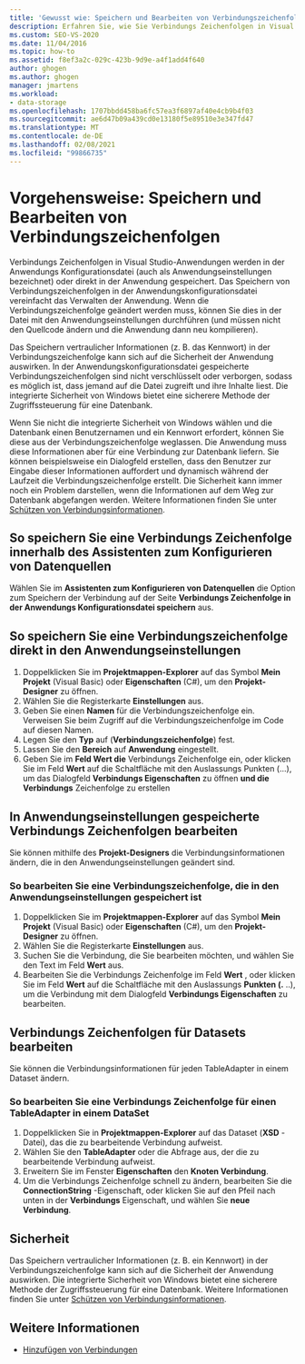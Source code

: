 ```yaml
---
title: 'Gewusst wie: Speichern und Bearbeiten von Verbindungszeichenfolgen'
description: Erfahren Sie, wie Sie Verbindungs Zeichenfolgen in Visual Studio-Anwendungen speichern und bearbeiten. Speichern oder bearbeiten Sie eine Verbindungs Zeichenfolge direkt in den Anwendungseinstellungen.
ms.custom: SEO-VS-2020
ms.date: 11/04/2016
ms.topic: how-to
ms.assetid: f8ef3a2c-029c-423b-9d9e-a4f1add4f640
author: ghogen
ms.author: ghogen
manager: jmartens
ms.workload:
- data-storage
ms.openlocfilehash: 1707bbdd458ba6fc57ea3f6897af40e4cb9b4f03
ms.sourcegitcommit: ae6d47b09a439cd0e13180f5e89510e3e347fd47
ms.translationtype: MT
ms.contentlocale: de-DE
ms.lasthandoff: 02/08/2021
ms.locfileid: "99866735"
---
```

# <a name="how-to-save-and-edit-connection-strings"></a>Vorgehensweise: Speichern und Bearbeiten von Verbindungszeichenfolgen
Verbindungs Zeichenfolgen in Visual Studio-Anwendungen werden in der Anwendungs Konfigurationsdatei (auch als Anwendungseinstellungen bezeichnet) oder direkt in der Anwendung gespeichert. Das Speichern von Verbindungszeichenfolgen in der Anwendungskonfigurationsdatei vereinfacht das Verwalten der Anwendung. Wenn die Verbindungszeichenfolge geändert werden muss, können Sie dies in der Datei mit den Anwendungseinstellungen durchführen (und müssen nicht den Quellcode ändern und die Anwendung dann neu kompilieren).

Das Speichern vertraulicher Informationen (z. B. das Kennwort) in der Verbindungszeichenfolge kann sich auf die Sicherheit der Anwendung auswirken. In der Anwendungskonfigurationsdatei gespeicherte Verbindungszeichenfolgen sind nicht verschlüsselt oder verborgen, sodass es möglich ist, dass jemand auf die Datei zugreift und ihre Inhalte liest. Die integrierte Sicherheit von Windows bietet eine sicherere Methode der Zugriffssteuerung für eine Datenbank.

Wenn Sie nicht die integrierte Sicherheit von Windows wählen und die Datenbank einen Benutzernamen und ein Kennwort erfordert, können Sie diese aus der Verbindungszeichenfolge weglassen. Die Anwendung muss diese Informationen aber für eine Verbindung zur Datenbank liefern. Sie können beispielsweise ein Dialogfeld erstellen, dass den Benutzer zur Eingabe dieser Informationen auffordert und dynamisch während der Laufzeit die Verbindungszeichenfolge erstellt. Die Sicherheit kann immer noch ein Problem darstellen, wenn die Informationen auf dem Weg zur Datenbank abgefangen werden.
Weitere Informationen finden Sie unter [Schützen von Verbindungsinformationen](/dotnet/framework/data/adonet/protecting-connection-information).

## <a name="to-save-a-connection-string-from-within-the-data-source-configuration-wizard"></a>So speichern Sie eine Verbindungs Zeichenfolge innerhalb des Assistenten zum Konfigurieren von Datenquellen
Wählen Sie im **Assistenten zum Konfigurieren von Datenquellen** die Option zum Speichern der Verbindung auf der Seite **Verbindungs Zeichenfolge in der Anwendungs Konfigurationsdatei speichern** aus.

## <a name="to-save-a-connection-string-directly-into-application-settings"></a>So speichern Sie eine Verbindungszeichenfolge direkt in den Anwendungseinstellungen
1. Doppelklicken Sie im **Projektmappen-Explorer** auf das Symbol **Mein Projekt** (Visual Basic) oder **Eigenschaften** (C#), um den **Projekt-Designer** zu öffnen.
1. Wählen Sie die Registerkarte **Einstellungen** aus.
1. Geben Sie einen **Namen** für die Verbindungszeichenfolge ein. Verweisen Sie beim Zugriff auf die Verbindungszeichenfolge im Code auf diesen Namen.
1. Legen Sie den **Typ** auf (**Verbindungszeichenfolge**) fest.
1. Lassen Sie den **Bereich** auf **Anwendung** eingestellt.
1. Geben Sie im **Feld Wert die** Verbindungs Zeichenfolge ein, oder klicken Sie im Feld **Wert** auf die Schaltfläche mit den Auslassungs Punkten (...), um das Dialogfeld **Verbindungs Eigenschaften** zu öffnen **und die Verbindungs** Zeichenfolge zu erstellen

## <a name="edit-connection-strings-stored-in-application-settings"></a>In Anwendungseinstellungen gespeicherte Verbindungs Zeichenfolgen bearbeiten
Sie können mithilfe des **Projekt-Designers** die Verbindungsinformationen ändern, die in den Anwendungseinstellungen geändert sind.

### <a name="to-edit-a-connection-string-stored-in-application-settings"></a>So bearbeiten Sie eine Verbindungszeichenfolge, die in den Anwendungseinstellungen gespeichert ist
1. Doppelklicken Sie im **Projektmappen-Explorer** auf das Symbol **Mein Projekt** (Visual Basic) oder **Eigenschaften** (C#), um den **Projekt-Designer** zu öffnen.
1. Wählen Sie die Registerkarte **Einstellungen** aus.
1. Suchen Sie die Verbindung, die Sie bearbeiten möchten, und wählen Sie den Text im Feld **Wert** aus.
1. Bearbeiten Sie die Verbindungs Zeichenfolge im Feld **Wert** , oder klicken Sie im Feld **Wert** auf die Schaltfläche mit den Auslassungs **Punkten (.** ..), um die Verbindung mit dem Dialogfeld **Verbindungs Eigenschaften** zu bearbeiten.

## <a name="edit-connection-strings-for-datasets"></a>Verbindungs Zeichenfolgen für Datasets bearbeiten
Sie können die Verbindungsinformationen für jeden TableAdapter in einem Dataset ändern.

### <a name="to-edit-a-connection-string-for-a-tableadapter-in-a-dataset"></a>So bearbeiten Sie eine Verbindungs Zeichenfolge für einen TableAdapter in einem DataSet
1. Doppelklicken Sie in **Projektmappen-Explorer** auf das Dataset (**XSD** -Datei), das die zu bearbeitende Verbindung aufweist.
1. Wählen Sie den **TableAdapter** oder die Abfrage aus, der die zu bearbeitende Verbindung aufweist.
1. Erweitern Sie im Fenster **Eigenschaften** den **Knoten Verbindung**.
1. Um die Verbindungs Zeichenfolge schnell zu ändern, bearbeiten Sie die **ConnectionString** -Eigenschaft, oder klicken Sie auf den Pfeil nach unten in der **Verbindungs** Eigenschaft, und wählen Sie **neue Verbindung**.

## <a name="security"></a>Sicherheit
Das Speichern vertraulicher Informationen (z. B. ein Kennwort) in der Verbindungszeichenfolge kann sich auf die Sicherheit der Anwendung auswirken. Die integrierte Sicherheit von Windows bietet eine sicherere Methode der Zugriffssteuerung für eine Datenbank.
Weitere Informationen finden Sie unter [Schützen von Verbindungsinformationen](/dotnet/framework/data/adonet/protecting-connection-information).

## <a name="see-also"></a>Weitere Informationen

- [Hinzufügen von Verbindungen](../data-tools/add-new-connections.md)
